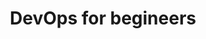 ---
layout: ups_devops
topic: DevOps
title: DevOps for begineers
permalink: "/upskilling_cs/devops 2/"
desc: This is Photoshop's version  of Lorem Ipsum. Proin gravida nibh vel velit c9443d auctor aliquet.                        This is Photoshop's version  of Lorem Ipsum. Proin gravida nibh vel velit c9443d auctor aliquet. This is Photoshop's version  of Lorem Ipsum. Proin gravida nibh vel velit c9443d auctor aliquet. This is Photoshop's version  of Lorem Ipsum. Proin gravida nibh vel velit c9443d auctor aliquet. This is Photoshop's version  of Lorem Ipsum. Proin gravida nibh vel velit c9443d auctor aliquet.
program_details : OnCampus
count: 208
course_description: This course introduces attendees to the goals, objectives, benefits, practices of a DevOps environment with hands on working sessions. The course also addresses  why DevOps is a mix of cultural, process & tools movement. This sessions talks  about principles and mind-sets with practical hands-on use-cases that is pivoting the software delivery landscape123.
learning_objective:
   description: This workshop will help the audience to gain insights into   Lean    application delivery practices with IT-engineering use-cases.
   points:
    -  Associated Producct
    -  Another associate
audience:
    - How DevOps thinking is pivoting organizations to deliver faster applications &  features to its customers.
    - How DevOps thinking is pivoting organizations to deliver faster applications &  features to its customers.
    - How DevOps thinking is pivoting organizations to deliver faster applications &  features to its customers.
    - How DevOps thinking is pivoting organizations to deliver faster applications &  features to its customers.
Course_Details:
   Introduction_Overview:
    - How DevOps thinking is pivoting organizations to deliver faster applications &  features to its customers.
    - How DevOps thinking is pivoting organizations to deliver faster applications &  features to its customers.
    - How DevOps thinking is pivoting organizations to deliver faster applications &  features to its customers.
    - How DevOps thinking is pivoting organizations to deliver faster applications &  features to its customers.
    - How DevOps thinking is pivoting organizations to deliver faster applications &  features to its customers.
     
   challenges:
     - How DevOps thinking is pivoting organizations to deliver faster applications &  features to its customers.
     - How DevOps thinking is pivoting organizations to deliver faster applications &  features to its customers.
     - How DevOps thinking is pivoting organizations to deliver faster applications &  features to its customers.
     - How DevOps thinking is pivoting organizations to deliver faster applications &  features to its customers.

   methods_tools:
     - How DevOps thinking is pivoting organizations to deliver faster applications &  features to its customers.
     - How DevOps thinking is pivoting organizations to deliver faster applications &  features to its customers.
     - How DevOps thinking is pivoting organizations to deliver faster applications &  features to its customers.
     - How DevOps thinking is pivoting organizations to deliver faster applications &  features to its customers.






    




---